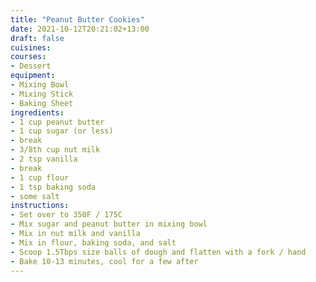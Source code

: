 ```yaml
---
title: "Peanut Butter Cookies"
date: 2021-10-12T20:21:02+13:00
draft: false
cuisines:
courses:
- Dessert
equipment:
- Mixing Bowl
- Mixing Stick
- Baking Sheet
ingredients:
- 1 cup peanut butter
- 1 cup sugar (or less)
- break
- 3/8th cup nut milk
- 2 tsp vanilla
- break
- 1 cup flour
- 1 tsp baking soda
- some salt
instructions:
- Set over to 350F / 175C
- Mix sugar and peanut butter in mixing bowl
- Mix in nut milk and vanilla
- Mix in flour, baking soda, and salt
- Scoop 1.5Tbps size balls of dough and flatten with a fork / hand
- Bake 10-13 minutes, cool for a few after
---
```


